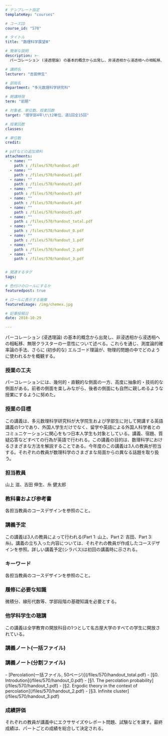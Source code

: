 ```yaml
---
# テンプレート指定
templateKey: "courses"

# コースID
course_id: "570"

# タイトル
title: "数理科学展望Ⅲ"

# 簡単な説明
description: >-
  パーコレーション (浸透理論) の基本的概念から出発し、非浸透相から浸透相への相転移、無限クラスターの一意性について述べる。これらを通じ、測度論的確率論の手法、さらに (初歩的な) エルゴード理論が、...

# 講師名
lecturer: "吉田伸生"

# 部局名
department: "多元数理科学研究科"

# 開講時限
term: "前期"

# 対象者、単位数、授業回数
target: "理学部4年\t\t2単位、週1回全15回"

# 授業回数
classes: 

# 単位数
credit: 

# pdfなどの追加資料
attachments: 
  - name: "" 
    path : /files/570/handout.pdf
  - name: "" 
    path : /files/570/handout1.pdf
  - name: "" 
    path : /files/570/handout2.pdf
  - name: "" 
    path : /files/570/handout3.pdf
  - name: "" 
    path : /files/570/handout4.pdf
  - name: "" 
    path : /files/570/handout5.pdf
  - name: "" 
    path : /files/570/handout_total.pdf
  - name: "" 
    path : /files/570/handout_0.pdf
  - name: "" 
    path : /files/570/handout_1.pdf
  - name: "" 
    path : /files/570/handout_2.pdf
  - name: "" 
    path : /files/570/handout_3.pdf


# 関連するタグ
tags:

# 色付けのロールにするか
featuredpost: true

# ロールに表示する画像
featuredimage: /img/chemex.jpg

# 記事投稿日
date: 2018-10-29

---
```

パーコレーション (浸透理論) の基本的概念から出発し、非浸透相から浸透相への相転移、無限クラスターの一意性について述べる。これらを通じ、測度論的確率論の手法、さらに (初歩的な) エルゴード理論が、物理的問題の中でどのように使われるかを概観する。

### 授業の工夫


パーコレーションには、幾何的・直観的な側面の一方、高度に抽象的・技術的な側面がある。前者の側面を楽しみながら、後者の側面にも自然に親しめるような授業にするように努めた。


### 授業の目標


この講義は、多元数理科学研究科が大学院生および学部生に対して開講する英語講義の1つであり、外国人学生だけでなく、留学や英語による外国人科学者とのコミュニケーションに関心をもつ日本人学生も対象としている。講義、宿題、質疑応答などすべての行為が英語で行われる。この講義の目的は、数理科学におけるさまざまな方法を解説することである。今年度のこの講義は3人の教員が担当する。それぞれの教員が数理科学のさまざまな局面からの異なる話題を取り扱う。 


### 担当教員


山上 滋、吉田 伸生、糸 健太郎 


### 教科書および参考書


各担当教員のコースデザインを参照のこと。 


### 講義予定


この講義は3人の教員によって行われる(Part 1: 山上、Part 2: 吉田、Part 3: 糸)。講義の立ち入った内容については、それぞれの教員が作成したコースデザインを参照。詳しい講義予定(シラバス)は初回の講義時に示される。 


### キーワード


各担当教員のコースデザインを参照のこと。 


### 履修に必要な知識


微積分、線形代数等、学部段階の基礎知識を必要とする。 


### 他学科学生の聴講


この講義は全学教育の開放科目の1つとして名古屋大学のすべての学生に開放されている。


### 講義ノート(一括ファイル)





### 講義ノート(分割ファイル)


<dl>
  <dt>
    
  </dt>
  
  <dt>
    
  </dt>
  
  <dt>
    
  </dt>
  
  <dt>
    
  </dt>
</dl></dd> </dl>- [Percolation(一括ファイル, 50ページ)](/files/570/handout_total.pdf)
- [&sect;0. Introdution](/files/570/handout_0.pdf)
- [&sect;1. The percolation probability](/files/570/handout_1.pdf)
- [&sect;2. Ergodic theory in the context of percolation](/files/570/handout_2.pdf)
- [&sect;3. Infinite cluster](/files/570/handout_3.pdf)



### 成績評価


それぞれの教員が講義中にエクササイズやレポート問題、試験などを課す。最終成績は、パートごとの成績を総合して決定される。

